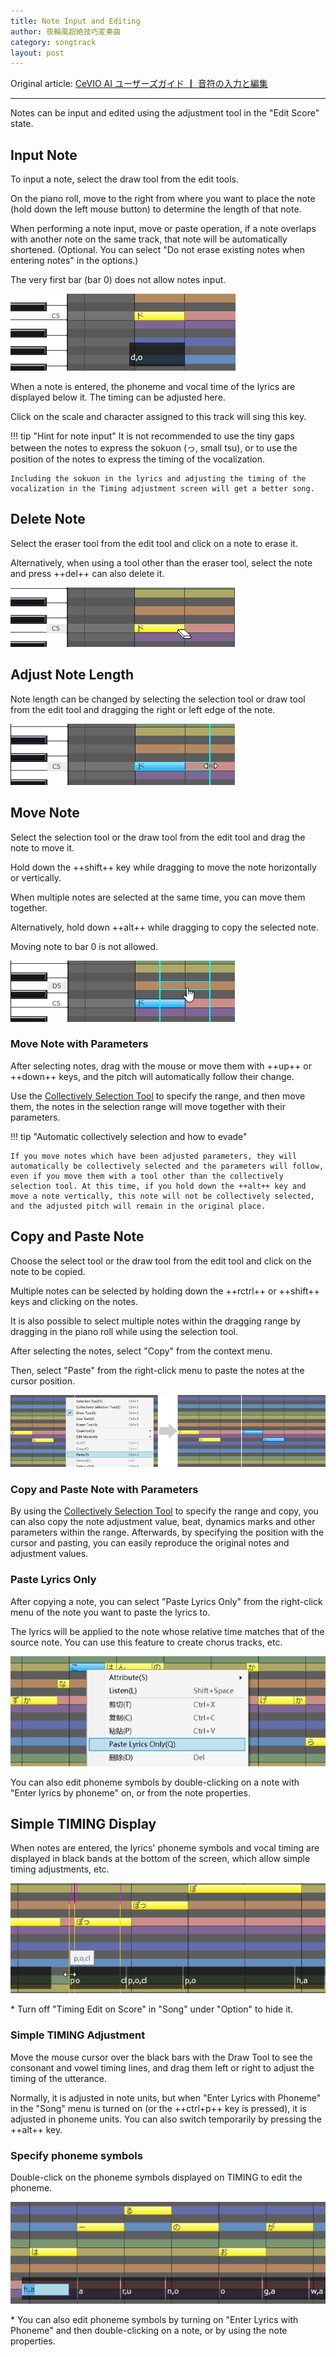 ```yaml
---
title: Note Input and Editing
author: 夜輪風超絶技巧変奏曲
category: songtrack
layout: post
---
```

Original article: [CeVIO AI ユーザーズガイド ┃ 音符の入力と編集](https://cevio.jp/guide/cevio_ai/songtrack/song_02/)

---

Notes can be input and edited using the adjustment tool in the "Edit Score" state.

## Input Note

To input a note, select the draw tool from the edit tools.

On the piano roll, move to the right from where you want to place the note (hold down the left mouse button) to determine the length of that note.

When performing a note input, move or paste operation, if a note overlaps with another note on the same track, that note will be automatically shortened. (Optional. You can select "Do not erase existing notes when entering notes" in the options.)

The very first bar (bar 0) does not allow notes input.

![enter note](images/song_02_1.png)

When a note is entered, the phoneme and vocal time of the lyrics are displayed below it. The timing can be adjusted here.

Click on the scale and character assigned to this track will sing this key.

!!! tip "Hint for note input"
    It is not recommended to use the tiny gaps between the notes to express the sokuon (っ, small tsu), or to use the position of the notes to express the timing of the vocalization.

    Including the sokuon in the lyrics and adjusting the timing of the vocalization in the Timing adjustment screen will get a better song.

## Delete Note

Select the eraser tool from the edit tool and click on a note to erase it.

Alternatively, when using a tool other than the eraser tool, select the note and press ++del++ can also delete it.

![delete note](images/song_02_2.png)

## Adjust Note Length

Note length can be changed by selecting the selection tool or draw tool from the edit tool and dragging the right or left edge of the note.

![adjust note length](images/song_02_3.png)

## Move Note

Select the selection tool or the draw tool from the edit tool and drag the note to move it.

Hold down the ++shift++ key while dragging to move the note horizontally or vertically.

When multiple notes are selected at the same time, you can move them together.

Alternatively, hold down ++alt++ while dragging to copy the selected note.

Moving note to bar 0 is not allowed.

![move note](images/song_02_4.png)

### Move Note with Parameters

After selecting notes, drag with the mouse or move them with ++up++ or ++down++ keys, and the pitch will automatically follow their change.

Use the [Collectively Selection Tool](../song_05) to specify the range, and then move them, the notes in the selection range will move together with their parameters.

!!! tip "Automatic collectively selection and how to evade"

    If you move notes which have been adjusted parameters, they will automatically be collectively selected and the parameters will follow, even if you move them with a tool other than the collectively selection tool. At this time, if you hold down the ++alt++ key and move a note vertically, this note will not be collectively selected, and the adjusted pitch will remain in the original place.

## Copy and Paste Note

Choose the select tool or the draw tool from the edit tool and click on the note to be copied.

Multiple notes can be selected by holding down the ++rctrl++ or ++shift++ keys and clicking on the notes.

It is also possible to select multiple notes within the dragging range by dragging in the piano roll while using the selection tool.

After selecting the notes, select "Copy" from the context menu.

Then, select "Paste" from the right-click menu to paste the notes at the cursor position.

![copy and paste note](images/song_02_5.png)

### Copy and Paste Note with Parameters

By using the [Collectively Selection Tool](../song_05) to specify the range and copy, you can also copy the note adjustment value, beat, dynamics marks and other parameters within the range. Afterwards, by specifying the position with the cursor and pasting, you can easily reproduce the original notes and adjustment values.

### Paste Lyrics Only

After copying a note, you can select "Paste Lyrics Only" from the right-click menu of the note you want to paste the lyrics to.

The lyrics will be applied to the note whose relative time matches that of the source note. You can use this feature to create chorus tracks, etc.

![score note paste lyrics](images/song_02_6.png)

You can also edit phoneme symbols by double-clicking on a note with "Enter lyrics by phoneme" on, or from the note properties.

## Simple TIMING Display

When notes are entered, the lyrics' phoneme symbols and vocal timing are displayed in black bands at the bottom of the screen, which allow simple timing adjustments, etc.

![timing adjust](images/song_02_7.png)

\* Turn off "Timing Edit on Score" in "Song" under "Option" to hide it.

### Simple TIMING Adjustment

Move the mouse cursor over the black bars with the Draw Tool to see the consonant and vowel timing lines, and drag them left or right to adjust the timing of the utterance.

Normally, it is adjusted in note units, but when "Enter Lyrics with Phoneme" in the "Song" menu is turned on (or the ++ctrl+p++ key is pressed), it is adjusted in phoneme units. You can also switch temporarily by pressing the ++alt++ key.

### Specify phoneme symbols

Double-click on the phoneme symbols displayed on TIMING to edit the phoneme.

![timing adjust](images/song_02_8.png)

\* You can also edit phoneme symbols by turning on "Enter Lyrics with Phoneme" and then double-clicking on a note, or by using the note properties.
